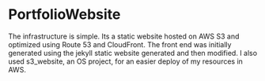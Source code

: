 # PortfolioWebsite

The infrastructure is simple. Its a static website hosted on AWS S3 and optimized using Route 53 and CloudFront. The front end was initially generated using the jekyll static website generated and then modified. I also used s3_website, an OS project, for an easier deploy of my resources in AWS. 
